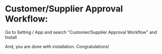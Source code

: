 Customer/Supplier Approval Workflow:
=====================================

Go to Setting / App and search "Customer/Supplier Approval Workflow" and Install

And, you are done with installation. Congratulations!

